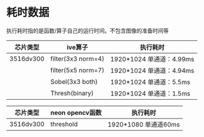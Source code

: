 # 耗时数据

执行耗时指的是函数/算子自己的运行时间。不包含图像的准备时间等

| 芯片类型 | ive算子|执行耗时|
|---|---|---|
|3516dv300|filter(3x3 norm=4)|1920*1024 单通道：4.99ms|
||filter(5x5 norm=7)|1920*1024 单通道：4.94ms|
||Sobel(3x3 both)|1920*1024 单通道：5.5ms|
||Thresh(binary)|1920*1024 单通道：1.5ms|

|芯片类型|neon opencv函数|执行耗时|
|--|--|--|
|3516dv300|threshold|1920*1080 单通道60ms|
